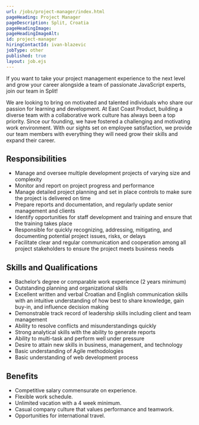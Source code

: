 ```yaml
---
url: /jobs/project-manager/index.html
pageHeading: Project Manager
pageDescription: Split, Croatia
pageHeadingImage:
pageHeadingImageAlt:
id: project-manager
hiringContactId: ivan-blazevic
jobType: other
published: true
layout: job.ejs
---
```


<p>If you want to take your project management experience to the next level and grow your career alongside a team of passionate JavaScript experts, join our team in Split!</p>

<p>We are looking to bring on motivated and talented individuals who share our passion for learning and development. At East Coast Product, building a diverse team with a collaborative work culture has always been a top priority. Since our founding, we have fostered a challenging and motivating work environment. With our sights set on employee satisfaction, we provide our team members with everything they will need grow their skills and expand their career.</p>

<h2 class="text-heading-two">Responsibilities</h2>

<ul>
  <li>Manage and oversee multiple development projects of varying size and complexity</li>
  <li>Monitor and report on project progress and performance</li>
  <li>Manage detailed project planning and set in place controls to make sure the project is delivered on time</li>
  <li>Prepare reports and documentation, and regularly update senior management and clients</li>
  <li>Identify opportunities for staff development and training and ensure that the training takes place</li>
  <li>Responsible for quickly recognizing, addressing, mitigating, and documenting potential project issues, risks, or delays</li>
  <li>Facilitate clear and regular communication and cooperation among all project stakeholders to ensure the project meets business needs</li>
</ul>

<h2 class="text-heading-two">Skills and Qualifications</h2>

<ul>
  <li>Bachelor’s degree or comparable work experience (2 years minimum)</li>
  <li>Outstanding planning and organizational skills</li>
  <li>Excellent written and verbal Croatian and English communication skills with an intuitive understanding of how best to share knowledge, gain buy-in, and influence decision making</li>
  <li>Demonstrable track record of leadership skills including client and team management</li>
  <li>Ability to resolve conflicts and misunderstandings quickly</li>
  <li>Strong analytical skills with the ability to generate reports</li>
  <li>Ability to multi-task and perform well under pressure</li>
  <li>Desire to attain new skills in business, management, and technology</li>
  <li>Basic understanding of Agile methodologies</li>
  <li>Basic understanding of web development process</li>
</ul>

<h2 class="text-heading-two">Benefits</h2>

<ul>
  <li>Competitive salary commensurate on experience.</li>
  <li>Flexible work schedule.</li>
  <li>Unlimited vacation with a 4 week minimum.</li>
  <li>Casual company culture that values performance and teamwork.</li>
  <li>Opportunities for international travel.</li>
</ul>
